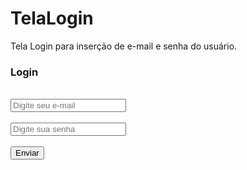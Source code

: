 # TelaLogin
Tela Login para inserção de e-mail e senha do usuário.
<!DOCTYPE html>
<html lang="en">
<head>
    <meta charset="UTF-8">
    <meta http-equiv="X-UA-Compatible" content="IE=edge">
    <meta name="viewport" content="width=device-width, initial-scale=1.0">
    <title>Document</title>
<link rel="stylesheet" href="style.css">
</head>
<body>
    <div class="container">
    <div class="login">
        <h3>Login</h3>
    </div>
    <br>
    <div class="input-login">
<input type="email" id="email" name="email" placeholder="Digite seu e-mail">
    </div>
    <br>
    <div class="input-login">
        <input type="password" id="password" name="password" placeholder="Digite sua senha">
            </div> 
            <br>
            <div class="button">
                <button>Enviar</button>
            </div>     
</div>

</body>
</html>
